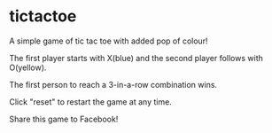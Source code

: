 # tictactoe

A simple game of tic tac toe with added pop of colour!

The first player starts with X(blue) and the second player follows with O(yellow).

The first person to reach a 3-in-a-row combination wins.

Click "reset" to restart the game at any time.

Share this game to Facebook!
